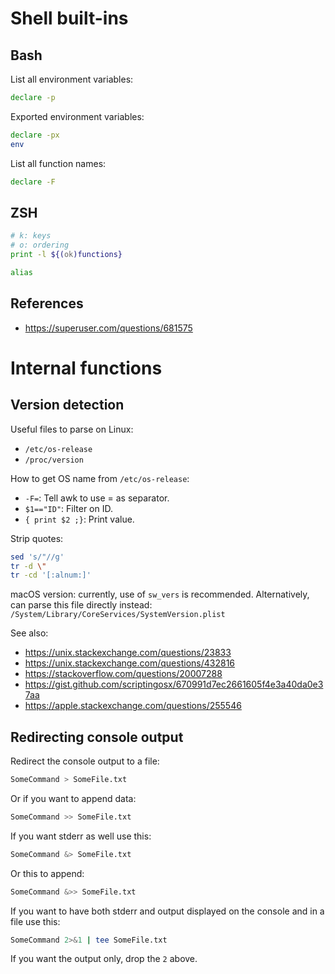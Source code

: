 # Shell built-ins

## Bash

List all environment variables:

```bash
declare -p
```

Exported environment variables:

```bash
declare -px
env
```

List all function names:

```bash
declare -F
```

## ZSH

```zsh
# k: keys
# o: ordering
print -l ${(ok)functions}
```

```zsh
alias
```

## References

- https://superuser.com/questions/681575

# Internal functions

## Version detection

Useful files to parse on Linux:
- `/etc/os-release`
- `/proc/version`

How to get OS name from `/etc/os-release`:
- `-F=`: Tell awk to use = as separator.
- `$1=="ID"`: Filter on ID.
- `{ print $2 ;}`: Print value.

Strip quotes:

```sh
sed 's/"//g'
tr -d \"
tr -cd '[:alnum:]'
```

macOS version: currently, use of `sw_vers` is recommended.
Alternatively, can parse this file directly instead:
`/System/Library/CoreServices/SystemVersion.plist`

See also:
- https://unix.stackexchange.com/questions/23833
- https://unix.stackexchange.com/questions/432816
- https://stackoverflow.com/questions/20007288
- https://gist.github.com/scriptingosx/670991d7ec2661605f4e3a40da0e37aa
- https://apple.stackexchange.com/questions/255546

## Redirecting console output

Redirect the console output to a file:

```sh
SomeCommand > SomeFile.txt
```

Or if you want to append data:

```sh
SomeCommand >> SomeFile.txt
```

If you want stderr as well use this:

```sh
SomeCommand &> SomeFile.txt
```

Or this to append:

```sh
SomeCommand &>> SomeFile.txt
```

If you want to have both stderr and output displayed on the console and in a
file use this:

```sh
SomeCommand 2>&1 | tee SomeFile.txt
```

If you want the output only, drop the `2` above.
